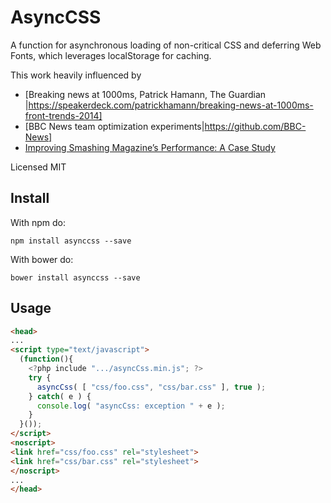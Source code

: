 # AsyncCSS

A function for asynchronous loading of non-critical CSS and deferring Web Fonts,
which leverages localStorage for caching.

This work heavily influenced by
* [Breaking news at 1000ms, Patrick Hamann, The Guardian |https://speakerdeck.com/patrickhamann/breaking-news-at-1000ms-front-trends-2014]
* [BBC News team optimization experiments|https://github.com/BBC-News]
* [Improving Smashing Magazine’s Performance: A Case Study](http://www.smashingmagazine.com/2014/09/08/improving-smashing-magazine-performance-case-study/)

Licensed MIT

## Install
With npm do:
```
npm install asynccss --save
```
With bower do:
```
bower install asynccss --save
```

## Usage

``` html
<head>
...
<script type="text/javascript">
  (function(){
    <?php include ".../asyncCss.min.js"; ?>
    try {
      asyncCss( [ "css/foo.css", "css/bar.css" ], true );
    } catch( e ) {
      console.log( "asyncCss: exception " + e );
    }
  }());
</script>
<noscript>
<link href="css/foo.css" rel="stylesheet">
<link href="css/bar.css" rel="stylesheet">
</noscript>
...
</head>
```
